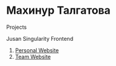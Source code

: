 

# Махинур Талгатова
Projects

<!-- [Работа 1](https://makhinur.github.io/mini_project/ "Работа 1") - Работа с регистрацией, дизайном и оставлением комментариев.  
[Работа 2](https://makhinur.github.io/project_vk/ "Работа 2") - Работа с дизайном и функциями Вконтакте. -->


Jusan Singularity Frontend

1. [Personal Website](https://makhinur.github.io/personal_website/)
2. [Team Website](https://makhinur.github.io/team_website/)

